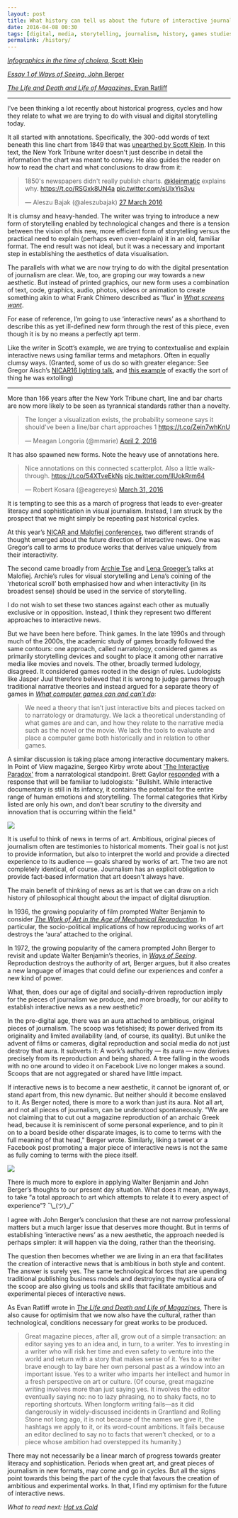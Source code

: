 ```yaml
---
layout: post
title: What history can tell us about the future of interactive journalism
date: 2016-04-08 00:30
tags: [digital, media, storytelling, journalism, history, games studies, visual journalism]
permalink: /history/
---
```


[*Infographics in the time of cholera*, Scott Klein](https://www.guernicamag.com/daily/scott-klein-infographics-in-the-time-of-cholera/)

[*Essay 1 of Ways of Seeing*, John Berger](http://waysofseeingwaysofseeing.com/ways-of-seeing-john-berger-5.7.pdf)

[*The Life and Death and Life of Magazines*, Evan Ratliff](
https://evan.atavist.com/the-life-and-death-and-life-of-magazines)

***

I’ve been thinking a lot recently about historical progress, cycles and how they relate to what we are trying to do with visual and digital storytelling today.

It all started with annotations. Specifically, the 300-odd words of text beneath this line chart from 1849 that was [unearthed by Scott Klein](https://www.guernicamag.com/daily/scott-klein-infographics-in-the-time-of-cholera/). In this text, the New York Tribune writer doesn't just describe in detail the information the chart was meant to convey. He also guides the reader on how to read the chart and what conclusions to draw from it:

<blockquote class="twitter-tweet" data-lang="en-gb"><p lang="en" dir="ltr">1850&#39;s newspapers didn&#39;t really publish charts. <a href="https://twitter.com/kleinmatic">@kleinmatic</a> explains why. <a href="https://t.co/RSGxk8UN4a">https://t.co/RSGxk8UN4a</a> <a href="https://t.co/sUlxYis3vu">pic.twitter.com/sUlxYis3vu</a></p>&mdash; Aleszu Bajak (@aleszubajak) <a href="https://twitter.com/aleszubajak/status/714073496842801152">27 March 2016</a></blockquote>
<script async src="//platform.twitter.com/widgets.js" charset="utf-8"></script>

It is clumsy and heavy-handed. The writer was trying to introduce a new form of storytelling enabled by technological changes and there is a tension between the vision of this new, more efficient form of storytelling versus the practical need to explain (perhaps even over-explain) it in an old, familiar format.  The end result was not ideal, but it was a necessary and important step in establishing the aesthetics of data visualisation.

The parallels with what we are now trying to do with the digital presentation of journalism are clear. We, too, are groping our way towards a new aesthetic. But instead of printed graphics, our new form uses a combination of text, code, graphics, audio, photos, videos or animation to create something akin to what Frank Chimero described as ‘flux’ in [*What screens want*](http://www.frankchimero.com/writing/what-screens-want/). 

For ease of reference, I’m going to use ‘interactive news’ as a shorthand to describe this as yet ill-defined new form through the rest of this piece, even though it is by no means a perfectly apt term.

Like the writer in Scott’s example, we are trying to contextualise and explain interactive news using familiar terms and metaphors. Often in equally clumsy ways. (Granted, some of us do so with greater elegance: See Gregor Aisch’s [NICAR16 lighting talk](http://slides.com/drivenbydata/nicar16#/), and [this example](http://www.nytimes.com/interactive/2016/04/01/us/police-bodycam-video.html?_r=0) of exactly the sort of thing he was extolling)

***

More than 166 years after the New York Tribune chart, line and bar charts are now more likely to be seen as tyrannical standards rather than a novelty.

<blockquote class="twitter-tweet" data-partner="tweetdeck"><p lang="en" dir="ltr">The longer a visualization exists, the probability someone says it should&#39;ve been a line/bar chart approaches 1 <a href="https://t.co/Zein7whKnU">https://t.co/Zein7whKnU</a></p>&mdash; Meagan Longoria (@mmarie) <a href="https://twitter.com/mmarie/status/716294980344545280">April 2, 2016</a></blockquote>
<script async src="//platform.twitter.com/widgets.js" charset="utf-8"></script>

It has also spawned new forms. Note the heavy use of annotations here.

<blockquote class="twitter-tweet" data-partner="tweetdeck"><p lang="en" dir="ltr">Nice annotations on this connected scatterplot. Also a little walk-through. <a href="https://t.co/54XTveEkNs">https://t.co/54XTveEkNs</a> <a href="https://t.co/llUokRrm64">pic.twitter.com/llUokRrm64</a></p>&mdash; Robert Kosara (@eagereyes) <a href="https://twitter.com/eagereyes/status/715553276352040960">March 31, 2016</a></blockquote>
<script async src="//platform.twitter.com/widgets.js" charset="utf-8"></script>

It is tempting to see this as a march of progress that leads to ever-greater literacy and sophistication in visual journalism. Instead, I am struck by the prospect that we might simply be repeating past historical cycles. 

At this year’s [NICAR and Malofiej conferences](../2016/03/tapestry-nicar-notes), two different strands of thought emerged about the future direction of interactive news. One was Gregor’s call to arms to produce works that derives value uniquely from their interactivity.

The second came broadly from [Archie Tse](https://github.com/archietse/malofiej-2016/blob/master/tse-malofiej-2016-slides.pdf) and [Lena Groeger’s](http://bit.ly/malofiej24) talks at Malofiej.  Archie’s rules for visual storytelling and Lena’s coining of the ‘rhetorical scroll’ both emphasised how and when interactivity (in its broadest sense) should be used in the service of storytelling.

I do not wish to set these two stances against each other as mutually exclusive or in opposition. Instead, I think they represent two different approaches to interactive news.

But we have been here before. Think games. In the late 1990s and through much of the 2000s, the academic study of games broadly followed the same contours: one approach, called narratology, considered games as primarily storytelling devices and sought to place it among other narrative media like movies and novels. The other, broadly termed ludology, disagreed. It considered games rooted in the design of rules. Ludologists like Jasper Juul therefore believed that it is wrong to judge games through traditional narrative theories and instead argued for a separate theory of games in [*What computer games can and can’t do*](http://www.jesperjuul.net/text/wcgcacd.html):

> We need a theory that isn’t just interactive bits and pieces tacked on to narratology or dramaturgy. We lack a theoretical understanding of what games are and can, and how they relate to the narrative media such as the novel or the movie. We lack the tools to evaluate and place a computer game both historically and in relation to other games.

A similar discussion is taking place among interactive documentary makers. In Point of View magazine, Sergeo Kirby wrote about ['The Interactive Paradox'](http://povmagazine.com/articles/view/the-interactive-paradox) from a narratological standpoint. Brett Gaylor [responded](http://povmagazine.com/articles/view/rebutting-the-interactive-paradox) with a response that will be familiar to ludologists: "Bullshit. While interactive documentary is still in its infancy, it contains the potential for the entire range of human emotions and storytelling. The formal categories that Kirby listed are only his own, and don’t bear scrutiny to the diversity and innovation that is occurring within the field."   

![](/images/horse.gif)

It is useful to think of news in terms of art. Ambitious, original pieces of journalism often are testimonies to historical moments. Their goal is not just to provide information, but also to interpret the world and provide a directed experience to its audience &mdash; goals shared by works of art. The two are not completely identical, of course. Journalism has an explicit obligation to provide fact-based information that art doesn't always have.

The main benefit of thinking of news as art is that we can draw on a rich history of philosophical thought about the impact of digital disruption.

In 1936, the growing popularity of film prompted Walter Benjamin to consider [*The Work of Art in the Age of Mechanical Reproduction*](http://raley.english.ucsb.edu/wp-content2/uploads/Benjamin-art.pdf). In particular, the socio-political implications of how reproducing works of art destroys the ‘aura’ attached to the original. 

In 1972, the growing popularity of the camera prompted John Berger to revisit and update Walter Benjamin’s theories, in [*Ways of Seeing*]( http://waysofseeingwaysofseeing.com/ways-of-seeing-john-berger-5.7.pdf). Reproduction destroys the authority of art, Berger argues, but it also creates a new language of images that could define our experiences and confer a new kind of power.

What, then, does our age of digital and socially-driven reproduction imply for the pieces of journalism we produce, and more broadly, for our ability to establish interactive news as a new aesthetic?

In the pre-digital age, there was an aura attached to ambitious, original pieces of journalism. The scoop was fetishised; its power derived from its originality and limited availability (and, of course, its quality). But unlike the advent of films or cameras, digital reproduction and social media do not just destroy that aura. It subverts it: A work’s authority &mdash; its aura &mdash; now derives precisely from its reproduction and being shared. A tree falling in the woods with no one around to video it on Facebook Live no longer makes a sound. Scoops that are not aggregated or shared have little impact. 

If interactive news is to become a new aesthetic, it cannot be ignorant of, or stand apart from, this new dynamic. But neither should it become enslaved to it. As Berger noted, there is more to a work than just its aura. Not all art, and not all pieces of journalism, can be understood spontaneously. "We are not claiming that to cut out a magazine reproduction of an archaic Greek head, because it is reminiscent of some personal experience, and to pin it on to a board beside other disparate images, is to come to terms with the full meaning of that head," Berger wrote. Similarly, liking a tweet or a Facebook post promoting a major piece of interactive news is not the same as fully coming to terms with the piece itself.

![](/images/cat.gif)

There is much more to explore in applying Walter Benjamin and John Berger’s thoughts to our present day situation. What does it mean, anyways, to take “a total approach to art which attempts to relate it to every aspect of experience”? ¯\\\_(ツ)_/¯

I agree with John Berger’s conclusion that these are not narrow professional matters but a much larger issue that deserves more thought. But in terms of establishing ‘interactive news’ as a new aesthetic, the approach needed is perhaps simpler: it will happen via the doing, rather than the theorising.

The question then becomes whether we are living in an era that facilitates the creation of interactive news that is ambitious in both style and content. The answer is surely yes. The same technological forces that are upending traditional publishing business models and destroying the mystical aura of the scoop are also giving us tools and skills that facilitate ambitious and experimental pieces of interactive news.  

As Evan Ratliff wrote in [*The Life and Death and Life of Magazines*](https://evan.atavist.com/the-life-and-death-and-life-of-magazines), There is also cause for optimisim that we now also have the cultural, rather than technological, conditions necessary for great works to be produced.

> Great magazine pieces, after all, grow out of a simple transaction: an editor saying yes to an idea and, in turn, to a writer. Yes to investing in a writer who will risk her time and even safety to venture into the world and return with a story that makes sense of it. Yes to a writer brave enough to lay bare her own personal past as a window into an important issue. Yes to a writer who imparts her intellect and humor in a fresh perspective on art or culture. (Of course, great magazine writing involves more than just saying yes. It involves the editor eventually saying no: no to lazy phrasing, no to shaky facts, no to reporting shortcuts. When longform writing fails—as it did dangerously in widely-discussed incidents in Grantland and Rolling Stone not long ago, it is not because of the names we give it, the hashtags we apply to it, or its word-count ambitions. It fails because an editor declined to say no to facts that weren’t checked, or to a piece whose ambition had overstepped its humanity.)

There may not necessarily be a linear march of progress towards greater literacy and sophistication. Periods when great art, and great pieces of journalism in new formats, may come and go in cycles. But all the signs point towards this being the part of the cycle that favours the creation of ambitious and experimental works. In that, I find my optimism for the future of interactive news.

*What to read next: [Hot vs Cold](../02/2016-02-29-hot-vs-cold)*